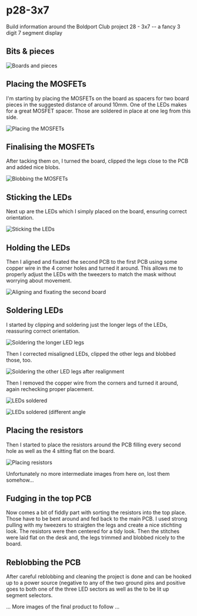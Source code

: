 # p28-3x7

Build information around the Boldport Club project 28 - 3x7 -- a fancy 3 digit 7 segment display

## Bits & pieces

![Boards and pieces](pics/P1070524.JPG)

## Placing the MOSFETs

I'm starting by placing the MOSFETs on the board as spacers for two board pieces in the suggested distance of around 10mm. One of the LEDs makes for a great MOSFET spacer. Those are soldered in place at one leg from this side.

![Placing the MOSFETs](pics/P1070529.JPG)

## Finalising the MOSFETs

After tacking them on, I turned the board, clipped the legs close to the PCB and added nice blobs.

![Blobbing the MOSFETs](pics/P1070531.JPG)

## Sticking the LEDs

Next up are the LEDs which I simply placed on the board, ensuring correct orientation.

![Sticking the LEDs](pics/P1070532.JPG)

## Holding the LEDs

Then I aligned and fixated the second PCB to the first PCB using some copper wire in the 4 corner holes and turned it around. This allows me to properly adjust the LEDs with the tweezers to match the mask without worrying about movement.

![Aligning and fixating the second board](pics/P1070534.JPG)

## Soldering LEDs

I started by clipping and soldering just the longer legs of the LEDs, reassuring correct orientation.

![Soldering the longer LED legs](pics/P1070535.JPG)

Then I corrected misaligned LEDs, clipped the other legs and blobbed those, too.

![Soldering the other LED legs after realignment](pics/P1070536.JPG)

Then I removed the copper wire from the corners and turned it around, again rechecking proper placement.

![LEDs soldered](pics/P1070538.JPG)

![LEDs soldered (different angle](pics/P1070539.JPG)

## Placing the resistors

Then I started to place the resistors around the PCB filling every second hole as well as the 4 sitting flat on the board.

![Placing resistors](pics/P1070540.JPG)

Unfortunately no more intermediate images from here on, lost them somehow...

## Fudging in the top PCB

Now comes a bit of fiddly part with sorting the resistors into the top place. Those have to be bent around and fed back to the main PCB. I used strong pulling with my tweezers to straigten the legs and create a nice stichting look. The resistors were then centered for a tidy look. Then the stitches were laid flat on the desk and, the legs trimmed and blobbed nicely to the board.

## Reblobbing the PCB

After careful reblobbing and cleaning the project is done and can be hooked up to a power source (negative to any of the two ground pins and positive goes to both one of the three LED sectors as well as the to be lit up segment selectors.

... More images of the final product to follow ...
